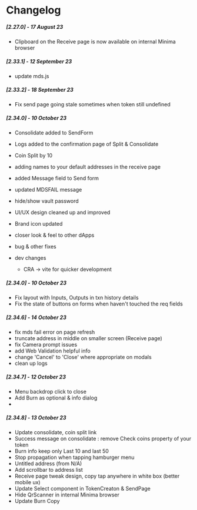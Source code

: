 # Changelog

##### [2.27.0] - 17 August 23

- Clipboard on the Receive page is now available on internal Minima browser

##### [2.33.1] - 12 September 23

- update mds.js

##### [2.33.2] - 18 September 23

- Fix send page going stale sometimes when token still undefined

##### [2.34.0] - 10 October 23

- Consolidate added to SendForm
- Logs added to the confirmation page of Split & Consolidate
- Coin Split by 10
- adding names to your default addresses in the receive page
- added Message field to Send form
- updated MDSFAIL message
- hide/show vault password
- UI/UX design cleaned up and improved
- Brand icon updated
- closer look & feel to other dApps
- bug & other fixes

- dev changes
  - CRA -> vite for quicker development
  
##### [2.34.0] - 10 October 23
  - Fix layout with Inputs, Outputs in txn history details
  - Fix the state of buttons on forms when haven't touched the req fields

##### [2.34.6] - 14 October 23
- fix mds fail error on page refresh
- truncate address in middle on smaller screen (Receive page)
- fix Camera prompt issues
- add Web Validation helpful info
- change 'Cancel' to 'Close' where appropriate on modals
- clean up logs


##### [2.34.7] - 12 October 23
- Menu backdrop click to close
- Add Burn as optional & info dialog
- 
##### [2.34.8] - 13 October 23
- Update consolidate, coin split link
- Success message on consolidate : remove Check coins property of your token
- Burn info keep only Last 10 and last 50 
- Stop propagation when tapping hamburger menu
- Untitled address (from N/A)
- Add scrollbar to address list
- Receive page tweak design, copy tap anywhere in white box (better mobile ux)
- Update Select component in TokenCreaton & SendPage
- Hide QrScanner in internal Minima browser
- Update Burn Copy